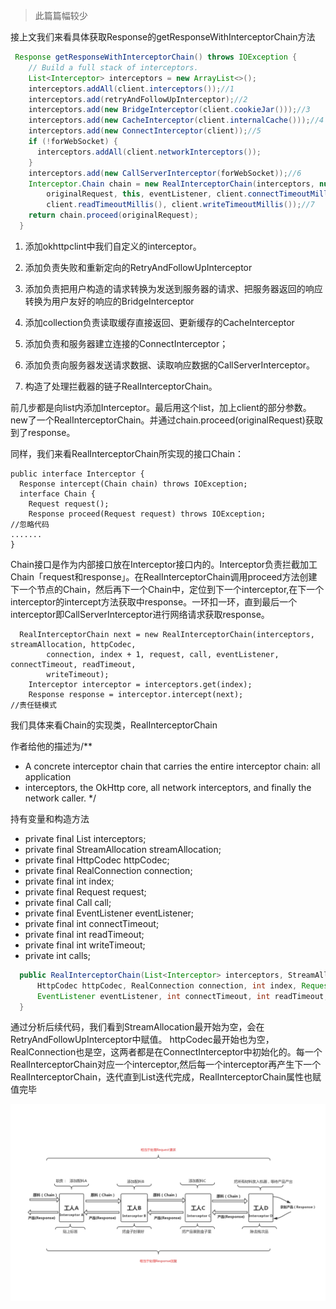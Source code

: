 
> 此篇篇幅较少

接上文我们来看具体获取Response的getResponseWithInterceptorChain方法

```java
 Response getResponseWithInterceptorChain() throws IOException {
    // Build a full stack of interceptors.
    List<Interceptor> interceptors = new ArrayList<>();
    interceptors.addAll(client.interceptors());//1
    interceptors.add(retryAndFollowUpInterceptor);//2
    interceptors.add(new BridgeInterceptor(client.cookieJar()));//3
    interceptors.add(new CacheInterceptor(client.internalCache()));//4
    interceptors.add(new ConnectInterceptor(client));//5
    if (!forWebSocket) {
      interceptors.addAll(client.networkInterceptors());
    }
    interceptors.add(new CallServerInterceptor(forWebSocket));//6
    Interceptor.Chain chain = new RealInterceptorChain(interceptors, null, null, null, 0,
        originalRequest, this, eventListener, client.connectTimeoutMillis(),
        client.readTimeoutMillis(), client.writeTimeoutMillis());//7
    return chain.proceed(originalRequest);
  } 
```

1. 添加okhttpclint中我们自定义的interceptor。

2. 添加负责失败和重新定向的RetryAndFollowUpInterceptor

3. 添加负责把用户构造的请求转换为发送到服务器的请求、把服务器返回的响应转换为用户友好的响应的BridgeInterceptor

4. 添加collection负责读取缓存直接返回、更新缓存的CacheInterceptor

5. 添加负责和服务器建立连接的ConnectInterceptor；

6. 添加负责向服务器发送请求数据、读取响应数据的CallServerInterceptor。

7. 构造了处理拦截器的链子RealInterceptorChain。


前几步都是向list内添加Interceptor。最后用这个list，加上client的部分参数。new了一个RealInterceptorChain。并通过chain.proceed(originalRequest)获取到了response。

同样，我们来看RealInterceptorChain所实现的接口Chain：

```
public interface Interceptor {
  Response intercept(Chain chain) throws IOException;
  interface Chain {
    Request request();
    Response proceed(Request request) throws IOException;
//忽略代码
.......
}
```

Chain接口是作为内部接口放在Interceptor接口内的。Interceptor负责拦截加工Chain「request和response」。在RealInterceptorChain调用proceed方法创建下一个节点的Chain，然后再下一个Chain中，定位到下一个interceptor,在下一个interceptor的intercept方法获取中response。一环扣一环，直到最后一个interceptor即CallServerInterceptor进行网络请求获取response。

```
  RealInterceptorChain next = new RealInterceptorChain(interceptors, streamAllocation, httpCodec,
        connection, index + 1, request, call, eventListener, connectTimeout, readTimeout,
        writeTimeout);
    Interceptor interceptor = interceptors.get(index);
    Response response = interceptor.intercept(next);
//责任链模式
```



我们具体来看Chain的实现类，RealInterceptorChain

作者给他的描述为/**
 * A concrete interceptor chain that carries the entire interceptor chain: all application
 * interceptors, the OkHttp core, all network interceptors, and finally the network caller.
 */


持有变量和构造方法

- private final List<Interceptor> interceptors;
- private final StreamAllocation streamAllocation;
- private final HttpCodec httpCodec;
- private final RealConnection connection;
- private final int index;
- private final Request request;
- private final Call call;
- private final EventListener eventListener;
- private final int connectTimeout;
- private final int readTimeout;
- private final int writeTimeout;
- private int calls;

```java
  public RealInterceptorChain(List<Interceptor> interceptors, StreamAllocation streamAllocation,
      HttpCodec httpCodec, RealConnection connection, int index, Request request, Call call,
      EventListener eventListener, int connectTimeout, int readTimeout, int writeTimeout) {
  }
```
通过分析后续代码，我们看到StreamAllocation最开始为空，会在RetryAndFollowUpInterceptor中赋值。
httpCodec最开始也为空，RealConnection也是空，这两者都是在ConnectInterceptor中初始化的。每一个RealInterceptorChain对应一个interceptor,然后每一个interceptor再产生下一个RealInterceptorChain，迭代直到List迭代完成，RealInterceptorChain属性也赋值完毕


![这是图](https://github.com/DingoDemon/AndroidNotes/blob/master/LinkPics/real_interceptor_chain.png)






